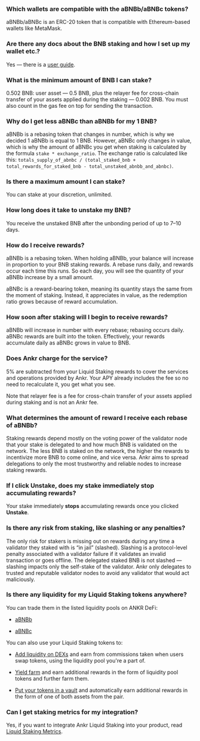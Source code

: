 ### Which wallets are compatible with the aBNBb/aBNBc tokens?

aBNBb/aBNBc is an ERC-20 token that is compatible with Ethereum-based wallets like MetaMask.

### Are there any docs about the BNB staking and how I set up my wallet etc.?

Yes — there is a [user guide](https://docs.binance.org/smart-chain/wallet/metamask.html).

### What is the minimum amount of BNB I can stake?

0.502 BNB: user asset — 0.5 BNB, plus the relayer fee for cross-chain transfer of your assets applied during the staking — 0.002 BNB. You must also count in the gas fee on top for sending the transaction.

### Why do I get less aBNBc than aBNBb for my 1 BNB?

aBNBb is a rebasing token that changes in number, which is why we decided 1 aBNBb is equal to 1 BNB. However, aBNBc only changes in value, which is why the amount of aBNBc you get when staking is calculated by the formula `stake * exchange_ratio`. The exchange ratio is calculated like this: `totals_supply_of_abnbc / (total_staked_bnb + total_rewards_for_staked_bnb - total_unstaked_abnbb_and_abnbc)`.

### Is there a maximum amount I can stake?

You can stake at your discretion, unlimited.

### How long does it take to unstake my BNB?

You receive the unstaked BNB after the unbonding period of up to 7–10 days.

### How do I receive rewards?

aBNBb is a rebasing token. When holding aBNBb, your balance will increase in proportion to your BNB staking rewards. A rebase runs daily, and rewards occur each time this runs. So each day, you will see the quantity of your aBNBb increase by a small amount.  

  

aBNBc is a reward-bearing token, meaning its quantity stays the same from the moment of staking. Instead, it appreciates in value, as the redemption ratio grows because of reward accumulation.

### How soon after staking will I begin to receive rewards?

aBNBb will increase in number with every rebase; rebasing occurs daily. aBNBc rewards are built into the token. Effectively, your rewards accumulate daily as aBNBc grows in value to BNB.

### Does Ankr charge for the service?

5% are subtracted from your Liquid Staking rewards to cover the services and operations provided by Ankr. Your APY already includes the fee so no need to recalculate it, you get what you see.  

  

Note that relayer fee is a fee for cross-chain transfer of your assets applied during staking and is not an Ankr fee.

### What determines the amount of reward I receive each rebase of aBNBb?

Staking rewards depend mostly on the voting power of the validator node that your stake is delegated to and how much BNB is validated on the network. The less BNB is staked on the network, the higher the rewards to incentivize more BNB to come online, and vice versa. Ankr aims to spread delegations to only the most trustworthy and reliable nodes to increase staking rewards.

### If I click Unstake, does my stake immediately stop accumulating rewards?

Your stake immediately **stops** accumulating rewards once you clicked **Unstake**.

### Is there any risk from staking, like slashing or any penalties?

The only risk for stakers is missing out on rewards during any time a validator they staked with is “in jail” (slashed). Slashing is a protocol-level penalty associated with a validator failure if it validates an invalid transaction or goes offline. The delegated staked BNB is not slashed — slashing impacts only the self-stake of the validator. Ankr only delegates to trusted and reputable validator nodes to avoid any validator that would act maliciously.

### Is there any liquidity for my Liquid Staking tokens anywhere?

You can trade them in the listed liquidity pools on ANKR DeFi:

* [aBNBb](https://www.ankr.com/staking/defi/?assets=aBNBb)

* [aBNBc](https://www.ankr.com/staking/defi/?assets=aBNBc)

You can also use your Liquid Staking tokens to:

* [Add liquidity on DEXs](https://www.ankr.com/docs/staking/defi/liquidity-pools/) and earn from commissions taken when users swap tokens, using the liquidity pool you're a part of.

* [Yield farm](https://www.ankr.com/docs/staking/defi/yield-farming/) and earn additional rewards in the form of liquidity pool tokens and further farm them.

* [Put your tokens in a vault](https://www.ankr.com/docs/staking/defi/vaults/) and automatically earn additional rewards in the form of one of both assets from the pair.

### Can I get staking metrics for my integration?

Yes, if you want to integrate Ankr Liquid Staking into your product, read [Liquid Staking Metrics](https://www.ankr.com/docs/staking/for-integrators/restful-api/staking-metrics/).
